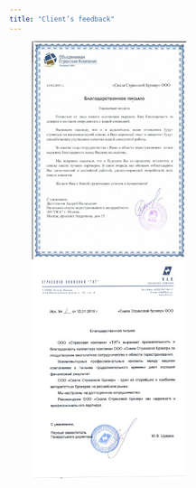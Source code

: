 ```yaml
---
title: "Client’s feedback"
---
```


<figure>
	<a href="/assets/images/letter_osk_l.jpg"><img src="/assets/images/letter_osk_s.jpg"/></a>
	<a href="/assets/images/letter_tit_l.jpg"><img src="/assets/images/letter_tit_s.jpg"/></a>
</figure>

